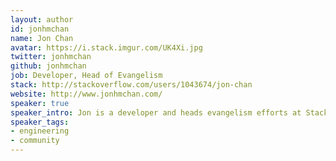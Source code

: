 ```yaml
---
layout: author
id: jonhmchan
name: Jon Chan
avatar: https://i.stack.imgur.com/UK4Xi.jpg
twitter: jonhmchan
github: jonhmchan
job: Developer, Head of Evangelism
stack: http://stackoverflow.com/users/1043674/jon-chan
website: http://www.jonhmchan.com/
speaker: true
speaker_intro: Jon is a developer and heads evangelism efforts at Stack Overflow. He's also the founder of [Bento](https://www.bento.io/), a tech education site. He frequently speaks on product development, tech education, and diversity.
speaker_tags:
- engineering
- community
---
```

